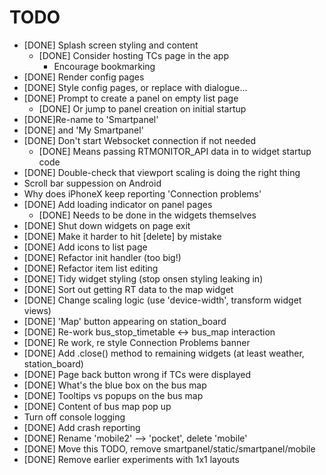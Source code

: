 TODO
====

* [DONE] Splash screen styling and content
    * [DONE] Consider hosting TCs page in the app
       * Encourage bookmarking
* [DONE] Render config pages
* [DONE] Style config pages, or replace with dialogue...
* [DONE] Prompt to create a panel on empty list page
    * [DONE] Or jump to panel creation on initial startup
* [DONE]Re-name to 'Smartpanel'
*    [DONE] and 'My Smartpanel'
* [DONE] Don't start Websocket connection if not needed
    * [DONE] Means passing RTMONITOR_API data in to widget startup code
* [DONE] Double-check that viewport scaling is doing the right thing
* Scroll bar suppession on Android
* Why does iPhoneX keep reporting 'Connection problems'
* [DONE] Add loading indicator on panel pages
    * [DONE] Needs to be done in the widgets themselves
* [DONE] Shut down widgets on page exit
* [DONE] Make it harder to hit [delete] by mistake
* [DONE] Add icons to list page
* [DONE] Refactor init handler (too big!)
* [DONE] Refactor item list editing
* [DONE] Tidy widget styling (stop onsen styling leaking in)
* [DONE] Sort out getting RT data to the map widget
* [DONE] Change scaling logic (use 'device-width', transform widget views)
* [DONE] 'Map' button appearing on station_board
* [DONE] Re-work bus_stop_timetable <-> bus_map interaction
* [DONE] Re work, re style Connection Problems banner
* [DONE] Add .close() method to remaining widgets (at least weather, station_board)
* [DONE] Page back button wrong if TCs were displayed
* [DONE] What's the blue box on the bus map
* [DONE] Tooltips vs popups on the bus map
* [DONE] Content of bus map pop up
* Turn off console logging
* [DONE] Add crash reporting
* [DONE] Rename 'mobile2' --> 'pocket', delete 'mobile'
* [DONE] Move this TODO, remove smartpanel/static/smartpanel/mobile
* [DONE] Remove earlier experiments with 1x1 layouts